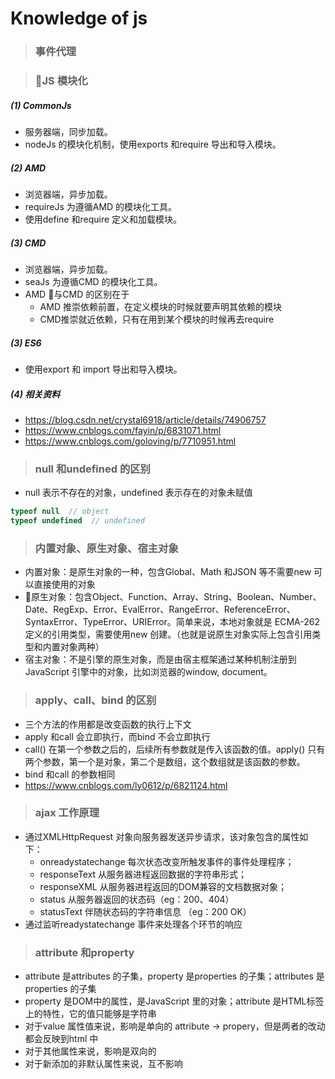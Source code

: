 # Knowledge of js
> ### 事件代理

> ### JS 模块化
##### (1) CommonJs
- 服务器端，同步加载。
- nodeJs 的模块化机制，使用exports 和require 导出和导入模块。
##### (2) AMD
- 浏览器端，异步加载。
- requireJs 为遵循AMD 的模块化工具。
- 使用define 和require 定义和加载模块。
##### (3) CMD
- 浏览器端，异步加载。
- seaJs 为遵循CMD 的模块化工具。
- AMD 与CMD 的区别在于
    - AMD 推崇依赖前置，在定义模块的时候就要声明其依赖的模块
    - CMD推崇就近依赖，只有在用到某个模块的时候再去require 
##### (3) ES6
- 使用export 和 import 导出和导入模块。
##### (4) 相关资料
- https://blog.csdn.net/crystal6918/article/details/74906757
- https://www.cnblogs.com/fayin/p/6831071.html
- https://www.cnblogs.com/goloving/p/7710951.html

> ### null 和undefined 的区别
- null 表示不存在的对象，undefined 表示存在的对象未赋值
```js
typeof null  // object
typeof undefined  // undefined
```

> ### 内置对象、原生对象、宿主对象
- 内置对象：是原生对象的一种，包含Global、Math 和JSON 等不需要new 可以直接使用的对象
- 原生对象：包含Object、Function、Array、String、Boolean、Number、Date、RegExp、Error、EvalError、RangeError、ReferenceError、SyntaxError、TypeError、URIError。简单来说，本地对象就是 ECMA-262 定义的引用类型，需要使用new 创建。（也就是说原生对象实际上包含引用类型和内置对象两种）
- 宿主对象：不是引擎的原生对象，而是由宿主框架通过某种机制注册到JavaScript 引擎中的对象，比如浏览器的window, document。

> ### apply、call、bind 的区别
- 三个方法的作用都是改变函数的执行上下文
- apply 和call 会立即执行，而bind 不会立即执行
- call() 在第一个参数之后的，后续所有参数就是传入该函数的值。apply() 只有两个参数，第一个是对象，第二个是数组，这个数组就是该函数的参数。
- bind 和call 的参数相同
- https://www.cnblogs.com/ly0612/p/6821124.html

> ### ajax 工作原理
- 通过XMLHttpRequest 对象向服务器发送异步请求，该对象包含的属性如下：
    - onreadystatechange 每次状态改变所触发事件的事件处理程序；
    - responseText 从服务器进程返回数据的字符串形式；
    - responseXML 从服务器进程返回的DOM兼容的文档数据对象；
    - status 从服务器返回的状态码（eg：200、404）
    - statusText 伴随状态码的字符串信息 （eg：200 OK）
- 通过监听readystatechange 事件来处理各个环节的响应

> ### attribute 和property
- attribute 是attributes 的子集，property 是properties 的子集；attributes 是properties 的子集
- property 是DOM中的属性，是JavaScript 里的对象；attribute 是HTML标签上的特性，它的值只能够是字符串
- 对于value 属性值来说，影响是单向的 attribute -> propery，但是两者的改动都会反映到html 中
- 对于其他属性来说，影响是双向的
- 对于新添加的非默认属性来说，互不影响
